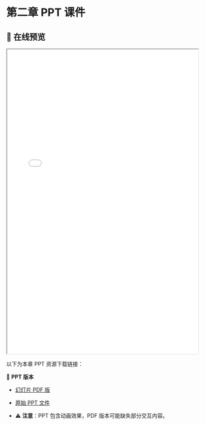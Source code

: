 # 第二章 PPT 课件

## 📒 在线预览

<iframe src="/chapter2/assets/2_链路层和局域网.pdf" width="100%" height="800px"></iframe>

以下为本章 PPT 资源下载链接：

🔽 **PPT 版本**

- [幻灯片 PDF 版](/chapter2/assets/2_链路层和局域网.pdf)
- [原始 PPT 文件](/chapter2/assets/2_链路层和局域网.pptx)

- ⚠️ **注意**：PPT 包含动画效果，PDF 版本可能缺失部分交互内容。